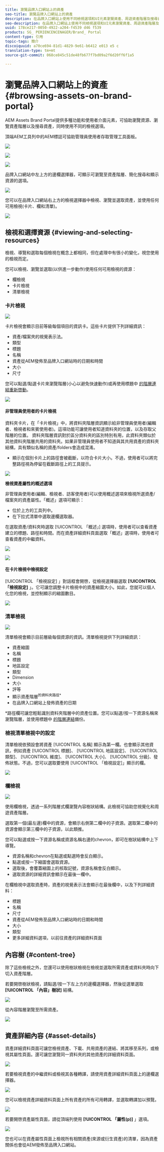 ```yaml
---
title: 瀏覽品牌入口網站上的資產
seo-title: 瀏覽品牌入口網站上的資產
description: 在品牌入口網站上使用不同檢視選項和UI元素瀏覽資產、周遊資產階層及搜尋資產。
seo-description: 在品牌入口網站上使用不同檢視選項和UI元素瀏覽資產、周遊資產階層及搜尋資產。
uuid: 178ce217-0050-4922-a204-f4539 d46 f539
products: SG_ PERIENCENCENAGER/Brand_ Portal
content-type: 引用
topic-tags: 簡介
discoiquuid: a70ce694-81d1-4829-9e61-b6412 e013 e5 c
translation-type: tm+mt
source-git-commit: 068ce845c51de48fb677f7bd09a2f6d20ff6f1a5

---
```



# 瀏覽品牌入口網站上的資產 {#browsing-assets-on-brand-portal}

AEM Assets Brand Portal提供多種功能和使用者介面元素，可協助瀏覽資源、瀏覽資產階層以及搜尋資產，同時使用不同的檢視選項。

頂端AEM工具列中的AEM標誌可協助管理員使用者存取管理工具面板。

![](assets/aemlogo.png)

![](assets/admin-tools-panel-2.png)

![](assets/bp_subheader.png)

品牌入口網站中左上方的邊欄選擇器，可顯示可瀏覽至資產階層、簡化搜尋和顯示資源的選項。

![](assets/siderail-1.png)

您可以在品牌入口網站右上方的檢視選擇器中檢視、瀏覽並選取資產，並使用任何可用檢視(卡片、欄和清單)。

![](assets/viewselector.png)

## 檢視和選擇資源 {#viewing-and-selecting-resources}

檢視、導覽和選取每個檢視在概念上都相同，但在處理中有很小的變化，視您使用的檢視而定。

您可以檢視、瀏覽並選取(以供進一步動作)使用任何可用檢視的資源：

* 欄檢視
* 卡片檢視
* 清單檢視

### 卡片檢視

![](assets/card-view.png)

卡片檢視會顯示目前等級每個項目的資訊卡。這些卡片提供下列詳細資訊：

* 資產/檔案夾的視覺表示法。
* 類型
* 標題
* 名稱
* 資產從AEM發佈至品牌入口網站時的日期和時間
* 大小
* 尺寸

您可以點選/點選卡片來瀏覽階層(小心以避免快速動作)或再使用標題中 [的階層連結重新啓動](https://helpx.adobe.com/experience-manager/6-5/sites/authoring/using/basic-handling.html#TheHeader)。

![](assets/cardquickactions.png)

#### 非管理員使用者的卡片檢視

資料夾卡片，在「卡片檢視」中，將資料夾階層資訊顯示給非管理員使用者(編輯者、檢視者和來賓使用者)。這項功能可讓使用者知道資料夾的位置，以及存取父階層的位置。
資料夾階層資訊對於區分資料夾的區別特別有用，此資料夾類似於其他資料夾階層共用的資料夾。如果非管理員使用者不知道與其共用資產的資料夾結構，具有類似名稱的資產/folders會造成混淆。

* 顯示在個別卡片上的路徑會被截斷，以符合卡片大小。不過，使用者可以將完整路徑視為停留在截斷路徑上的工具提示。

![](assets/folder-hierarchy1.png)

**檢視資產屬性的概述選項**

非管理員使用者(編輯、檢視者、訪客使用者)可以使用概述選項來檢視所選資產/檔案夾的資產屬性。「概述」選項可顯示：

* 位於上方的工具列中。
* 在下拉式清單中選取邊欄選取器。

在選取資產/資料夾時選取 [!UICONTROL 「概述」] 選項時，使用者可以查看資產建立的標題、路徑和時間。而在資產詳細資料頁面選取「概述」選項時，使用者可查看資產的中繼資料。

![](assets/overview-option.png)

![](assets/overview-rail-selector.png)

#### 在卡片檢視中檢視設定

[!UICONTROL 「檢視設定] 」對話框會開啓，從檢視選擇器選取 **[!UICONTROL 「檢視設定]** 」。它可讓您調整卡片檢視中的資產縮圖大小。如此，您就可以個人化您的檢視，並控制顯示的縮圖數目。

![](assets/cardviewsettings.png)

### 清單檢視

![](assets/list-view.png)

清單檢視會顯示目前層級每個資源的資訊。清單檢視提供下列詳細資訊：

* 資產縮圖
* 名稱
* 標題
* 地區設定
* 類型
* Dimension
* 大小
* 評等
* 顯示資產階層<sup>的資料夾路徑*</sup>
* 在品牌入口網站上發佈資產的日期

*路徑欄可讓您輕鬆識別資料夾階層中的資產位置。您可以點選/按一下資源名稱來瀏覽階層，並使用標題中 [的階層連結](https://helpx.adobe.com/experience-manager/6-5/sites/authoring/using/basic-handling.html#TheHeader)備份。

<!--
Comment Type: draft lastmodifiedby="mgulati" lastmodifieddate="2018-08-17T03:12:05.096-0400" type="annotation">Removed:- "Selecting assets in list view To select all items in the list, use the checkbox at the upper left of the list. When all items in the list are selected, this check box appears checked. To deselect all, click or tap the checkbox. When only some items are selected, it appears with a minus sign. To select all, click or tap the checkbox. To deselect all, click or tap the checkbox again. You can change the order of items using the dotted vertical bar at the far right of each item in the list. Tap/click the vertical selection bar and drag the item to a new position in the list."
 -->

### 檢視清單檢視中的設定

清單檢視依預設會將資產 [!UICONTROL 名稱] 顯示為第一欄。也會顯示其他資訊，例如資產 [!UICONTROL 標題]、 [!UICONTROL 地區設定]、 [!UICONTROL 類型]、 [!UICONTROL 維度]、 [!UICONTROL 大小]、 [!UICONTROL 分級]、發佈狀態。不過，您可以選取要使用 [!UICONTROL 「檢視設定]」顯示的欄。

![](assets/list-view-setting.png)

### 欄檢視

![](assets/column-view.png)

使用欄檢視，透過一系列階層式欄瀏覽內容樹狀結構。此檢視可協助您視覺化和周遊資產階層。

選取第一個(最左邊)欄中的資源，會顯示右側第二欄中的子資源。選取第二欄中的資源會顯示第三欄中的子資源，以此類推。

您可以點選或按一下資源名稱或資源名稱右邊的chevron，即可在樹狀結構中上下導覽。

* 資源名稱和chevron在點選或點選時會反白顯示。
* 點選或按一下縮圖會選取資源。
* 選取後，會覆蓋縮圖上的核取記號，資源名稱會反白顯示。
* 選取資源的詳細資訊會顯示在最後一欄中。

在欄檢視中選取資產時，資產的視覺表示法會顯示在最後欄中，以及下列詳細資料：

* 標題
* 名稱
* 尺寸
* 資產從AEM發佈至品牌入口網站時的日期和時間
* 大小
* 類型
* 更多詳細資料選項，以前往資產的詳細資料頁面

<!--
Comment Type: draft

<h3>Selecting Resources</h3>
-->

<!--
Comment Type: draft

<p>Selecting a specific resource depends on a combination of the view and the device:</p>
-->

<!--
Comment Type: draft

<table border="1" cellpadding="1" cellspacing="0" width="100%">
<tbody>
<tr>
<td> </td>
<td>Select</td>
<td>Deselect</td>
</tr>
<tr>
<td>Column View<br /> </td>
<td>
<ul>
<li>Desktop:<br /> Mouseover, then use the check mark quick action</li>
<li>Mobile device:<br /> Tap the thumbnail</li>
</ul> </td>
<td>
<ul>
<li>Desktop:<br /> Click the thumbnail</li>
<li>Mobile device:<br /> Tap the thumbnail</li>
</ul> </td>
</tr>
<tr>
<td>Card View<br /> </td>
<td>
<ul>
<li>Desktop:<br /> Mouseover, then use the check mark quick action</li>
<li>Mobile device:<br /> Tap-and-hold the card</li>
</ul> </td>
<td>
<ul>
<li>Desktop:<br /> Click the card</li>
<li>Mobile device:<br /> Tap the card</li>
</ul> </td>
</tr>
<tr>
<td>List View</td>
<td>
<ul>
<li>Desktop:<br /> Mouseover, then use the check mark quick action</li>
<li>Mobile device:<br /> Tap the thumbnail</li>
</ul> </td>
<td>
<ul>
<li>Desktop:<br /> Click the thumbnail</li>
<li>Mobile device:<br /> Tap the thumbnail</li>
</ul> </td>
</tr>
</tbody>
</table>
-->

<!--
Comment Type: draft

<h4>Deselecting All</h4>
-->

<!--
Comment Type: draft

<p>In all cases, as you select items the count of the items selected is displayed at the upper right of the toolbar.</p>
<p>You can deselect all items and exit selection mode by clicking or tapping the X next to the count.</p>
-->

<!--
Comment Type: draft

<p>In all views, all items can be deselected by tapping escape on the keyboard if you are using a desktop device.</p>
-->

## 內容樹 {#content-tree}

除了這些檢視之外，您還可以使用樹狀檢視在檢視並選取所需資產或資料夾時向下切入資產階層。

若要開啓樹狀檢視，請點選/按一下左上方的邊欄選擇器，然後從選單選取 **[!UICONTROL 「內容」樹狀]** 結構。

![](assets/contenttree.png)

從內容階層瀏覽至所需資產。

![](assets/content-tree.png)

## 資產詳細內容 {#asset-details}

資產詳細資料頁面可讓您檢視資產、下載、共用資產的連結、將其移至系列，或檢視其屬性頁面。還可讓您瀏覽同一資料夾的其他資產的詳細資料頁面。

![](assets/asset-detail.png)

若要檢視資產的中繼資料或檢視其各種轉譯，請使用資產詳細資料頁面上的邊欄選擇器。

![](assets/asset-overview.png)

您可以檢視資產詳細資料頁面上所有資產的所有可用轉譯，並選取轉譯加以預覽。

![](assets/renditions.png)

若要開啓資產屬性頁面，請從頂端列使用 **[!UICONTROL 「屬性(p)]** 」選項。

![](assets/asset-properties.png)

您也可以在資產屬性頁面上檢視所有相關資產(來源或衍生資產)的清單，因為資產關係也會從AEM發佈至品牌入口網站。
